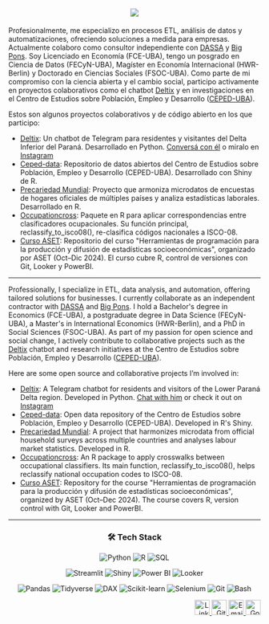 <h1 align="center">
    <img src="https://readme-typing-svg.herokuapp.com/?font=Roboto+Condense&size=35&center=true&vCenter=true&width=700&height=70&duration=4000&lines=%C2%A1Hola!+👋+Soy+Facundo+Lastra;+Hi+There!+👋+I'm+Facundo+Lastra" />
</h1>

<p>
Profesionalmente, me especializo en procesos ETL, análisis de datos y automatizaciones, ofreciendo soluciones a medida para empresas. Actualmente colaboro como consultor independiente con <a href="https://dassa.com.ar/">DASSA</a> y <a href="https://bigpons.com.ar/">Big Pons</a>. Soy Licenciado en Economía (FCE-UBA), tengo un posgrado en Ciencia de Datos (FECyN-UBA), Magíster en Economía Internacional (HWR-Berlin) y Doctorado en Ciencias Sociales (FSOC-UBA). Como parte de mi compromiso con la ciencia abierta y el cambio social, participo activamente en proyectos colaborativos como el chatbot <a href="https://github.com/marajadesantelmo/deltix">Deltix</a> y en investigaciones en el Centro de Estudios sobre Población, Empleo y Desarrollo (<a href="https://www.economicas.uba.ar/investigacion/institutos-y-centros/ceped/">CEPED-UBA</a>).
</p>

<p>Estos son algunos proyectos colaborativos y de código abierto en los que participo:</p>

<ul>
  <li><a href="https://github.com/marajadesantelmo/deltix">Deltix</a>: Un chatbot de Telegram para residentes y visitantes del Delta Inferior del Paraná. Desarrollado en Python. <a href="https://t.me/deltix_del_humedal_bot">Conversá con él</a> o miralo en <a href="https://www.instagram.com/deltix_bot">Instagram</a></li>
  <li><a href="https://github.com/ceped-fce-uba/ceped-data">Ceped-data</a>: Repositorio de datos abiertos del Centro de Estudios sobre Población, Empleo y Desarrollo (CEPED-UBA). Desarrollado con Shiny de R.</li>
  <li><a href="https://ceped-fce-uba.github.io/precariedad.mundial/">Precariedad Mundial</a>: Proyecto que armoniza microdatos de encuestas de hogares oficiales de múltiples países y analiza estadísticas laborales. Desarrollado en R.</li>
  <li><a href="https://github.com/Guidowe/occupationcross">Occupationcross</a>: Paquete en R para aplicar correspondencias entre clasificadores ocupacionales. Su función principal, reclassify_to_isco08(), re-clasifica códigos nacionales a ISCO-08.</li>
  <li><a href="https://ceped-fce-uba.github.io/curso_aset">Curso ASET</a>: Repositorio del curso "Herramientas de programación para la producción y difusión de estadísticas socioeconómicas", organizado por ASET (Oct–Dic 2024). El curso cubre R, control de versiones con Git, Looker y PowerBI.</li>
</ul>

<hr>

<p>
Professionally, I specialize in ETL, data analysis, and automation, offering tailored solutions for businesses. I currently collaborate as an independent contractor with <a href="https://dassa.com.ar/">DASSA</a> and <a href="https://bigpons.com.ar/">Big Pons</a>. I hold a Bachelor's degree in Economics (FCE-UBA), a postgraduate degree in Data Science (FECyN-UBA), a Master's in International Economics (HWR-Berlin), and a PhD in Social Sciences (FSOC-UBA). As part of my passion for open science and social change, I actively contribute to collaborative projects such as the <a href="https://github.com/marajadesantelmo/deltix">Deltix</a> chatbot and research initiatives at the Centro de Estudios sobre Población, Empleo y Desarrollo (<a href="https://www.economicas.uba.ar/investigacion/institutos-y-centros/ceped/">CEPED-UBA</a>).
</p>

<p>Here are some open source and collaborative projects I’m involved in:</p>

<ul>
  <li><a href="https://github.com/marajadesantelmo/deltix">Deltix</a>: A Telegram chatbot for residents and visitors of the Lower Paraná Delta region. Developed in Python. <a href="https://t.me/deltix_del_humedal_bot">Chat with him</a> or check it out on <a href="https://www.instagram.com/deltix_bot"> Instagram </a></li>
  <li><a href="https://github.com/ceped-fce-uba/ceped-data">Ceped-data</a>: Open data repository of the Centro de Estudios sobre Población, Empleo y Desarrollo (CEPED-UBA). Developed in R's Shiny.</li>
  <li><a href="https://ceped-fce-uba.github.io/precariedad.mundial/">Precariedad Mundial</a>: A project that harmonizes microdata from official household surveys across multiple countries and analyses labour market statistics. Developed in R.</li>
  <li><a href="https://github.com/Guidowe/occupationcross">Occupationcross</a>: An R package to apply crosswalks between occupational classifiers. Its main function, reclassify_to_isco08(), helps reclassify national occupation codes to ISCO-08.</li>
  <li><a href="https://ceped-fce-uba.github.io/curso_aset">Curso ASET</a>: Repository for the course "Herramientas de programación para la producción y difusión de estadísticas socioeconómicas", organized by ASET (Oct–Dec 2024). The course covers R, version control with Git, Looker and PowerBI.</li>
</ul>

<hr>

<h3 align="center">🛠️ Tech Stack </h3>

<p align="center">
  <img src="https://img.shields.io/badge/Python-3670A0?style=for-the-badge&logo=python&logoColor=ffdd54" alt="Python"/>
  <img src="https://img.shields.io/badge/R-276DC3?style=for-the-badge&logo=r&logoColor=white" alt="R"/>
  <img src="https://img.shields.io/badge/SQL-336791?style=for-the-badge&logo=postgresql&logoColor=white" alt="SQL"/>
</p>

<p align="center">
  <img src="https://img.shields.io/badge/Streamlit-FF4B4B?style=for-the-badge&logo=streamlit&logoColor=white" alt="Streamlit"/>
  <img src="https://img.shields.io/badge/Shiny-1d62f0?style=for-the-badge&logo=r&logoColor=white" alt="Shiny"/>
  <img src="https://img.shields.io/badge/Power%20BI-F2C811?style=for-the-badge&logo=powerbi&logoColor=black" alt="Power BI"/>
  <img src="https://img.shields.io/badge/Looker-4285F4?style=for-the-badge&logo=looker&logoColor=white" alt="Looker"/>
</p>

<p align="center">
  <img src="https://img.shields.io/badge/Pandas-150458?style=for-the-badge&logo=pandas&logoColor=white" alt="Pandas"/>
  <img src="https://img.shields.io/badge/tidyverse-1B5E20?style=for-the-badge&logo=r&logoColor=white" alt="Tidyverse"/>
  <img src="https://img.shields.io/badge/DAX-F2C811?style=for-the-badge&logo=powerbi&logoColor=black" alt="DAX"/>
  <img src="https://img.shields.io/badge/scikit--learn-F7931E?style=for-the-badge&logo=scikit-learn&logoColor=white" alt="Scikit-learn"/>
  <img src="https://img.shields.io/badge/Selenium-43B02A?style=for-the-badge&logo=selenium&logoColor=white" alt="Selenium"/>
  <img src="https://img.shields.io/badge/Git-F05032?style=for-the-badge&logo=git&logoColor=white" alt="Git"/>
  <img src="https://img.shields.io/badge/Bash-4EAA25?style=for-the-badge&logo=gnubash&logoColor=white" alt="Bash"/>
</p>

<p align="right">
  <a href="https://www.linkedin.com/in/facundo-lastra-b205511aa/" target="_blank">
    <img src="https://cdn.jsdelivr.net/gh/devicons/devicon/icons/linkedin/linkedin-original.svg" alt="LinkedIn" height="30" width="30" />
  </a>
  <a href="https://github.com/marajadesantelmo" target="_blank">
    <img src="https://cdn.jsdelivr.net/gh/devicons/devicon/icons/github/github-original.svg" alt="GitHub" height="30" width="30" />
  </a>
  <a href="mailto:marajadesantelmo@gmail.com">
    <img src="https://img.icons8.com/material-outlined/30/000000/new-post.png" alt="Email" height="30" width="30"/>
  </a>
  <a href="https://scholar.google.com/citations?hl=es&user=mkO9fmYAAAAJ&view_op=list_works&sortby=pubdate" target="_blank">
    <img src="https://img.icons8.com/ios-filled/30/000000/google-scholar.png" alt="Google Scholar" height="30" width="30"/>
  </a>
</p>
